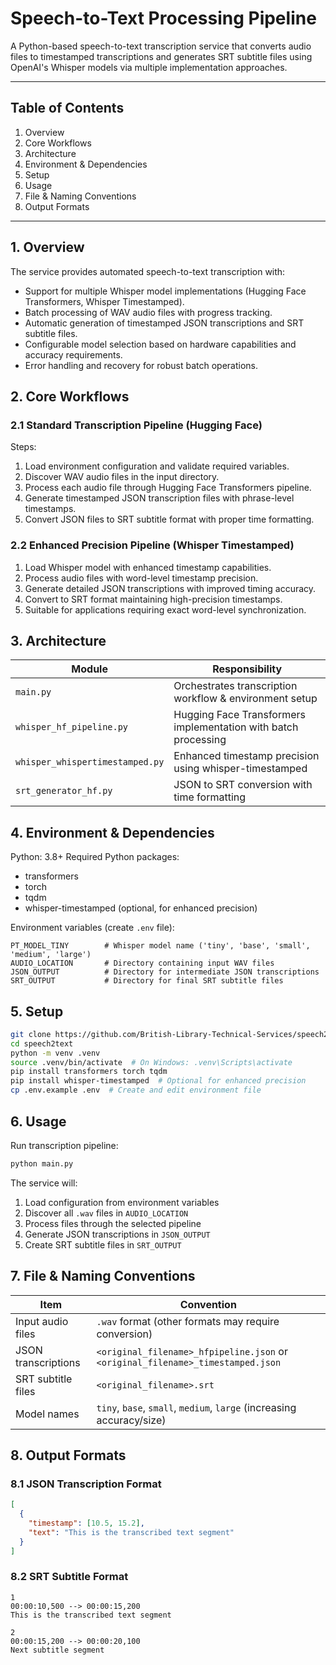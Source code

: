# Speech-to-Text Processing Pipeline

A Python-based speech-to-text transcription service that converts audio files to timestamped transcriptions and generates SRT subtitle files using OpenAI's Whisper models via multiple implementation approaches.

---
## Table of Contents
1. Overview
2. Core Workflows
3. Architecture
4. Environment & Dependencies
5. Setup
6. Usage
7. File & Naming Conventions
8. Output Formats

---
## 1. Overview
The service provides automated speech-to-text transcription with:
- Support for multiple Whisper model implementations (Hugging Face Transformers, Whisper Timestamped).
- Batch processing of WAV audio files with progress tracking.
- Automatic generation of timestamped JSON transcriptions and SRT subtitle files.
- Configurable model selection based on hardware capabilities and accuracy requirements.
- Error handling and recovery for robust batch operations.

## 2. Core Workflows
### 2.1 Standard Transcription Pipeline (Hugging Face)
Steps:
1. Load environment configuration and validate required variables.
2. Discover WAV audio files in the input directory.
3. Process each audio file through Hugging Face Transformers pipeline.
4. Generate timestamped JSON transcription files with phrase-level timestamps.
5. Convert JSON files to SRT subtitle format with proper time formatting.

### 2.2 Enhanced Precision Pipeline (Whisper Timestamped)
1. Load Whisper model with enhanced timestamp capabilities.
2. Process audio files with word-level timestamp precision.
3. Generate detailed JSON transcriptions with improved timing accuracy.
4. Convert to SRT format maintaining high-precision timestamps.
5. Suitable for applications requiring exact word-level synchronization.

## 3. Architecture
Module | Responsibility
-------|---------------
`main.py` | Orchestrates transcription workflow & environment setup
`whisper_hf_pipeline.py` | Hugging Face Transformers implementation with batch processing
`whisper_whispertimestamped.py` | Enhanced timestamp precision using whisper-timestamped
`srt_generator_hf.py` | JSON to SRT conversion with time formatting

## 4. Environment & Dependencies
Python: 3.8+
Required Python packages:
- transformers
- torch
- tqdm
- whisper-timestamped (optional, for enhanced precision)

Environment variables (create `.env` file):
```
PT_MODEL_TINY        # Whisper model name ('tiny', 'base', 'small', 'medium', 'large')
AUDIO_LOCATION       # Directory containing input WAV files
JSON_OUTPUT          # Directory for intermediate JSON transcriptions
SRT_OUTPUT           # Directory for final SRT subtitle files
```

## 5. Setup
```bash
git clone https://github.com/British-Library-Technical-Services/speech2text.git
cd speech2text
python -m venv .venv
source .venv/bin/activate  # On Windows: .venv\Scripts\activate
pip install transformers torch tqdm
pip install whisper-timestamped  # Optional for enhanced precision
cp .env.example .env  # Create and edit environment file
```

## 6. Usage
Run transcription pipeline:
```bash
python main.py
```

The service will:
1. Load configuration from environment variables
2. Discover all `.wav` files in `AUDIO_LOCATION`
3. Process files through the selected pipeline
4. Generate JSON transcriptions in `JSON_OUTPUT`
5. Create SRT subtitle files in `SRT_OUTPUT`

## 7. File & Naming Conventions
Item | Convention
-----|-----------
Input audio files | `.wav` format (other formats may require conversion)
JSON transcriptions | `<original_filename>_hfpipeline.json` or `<original_filename>_timestamped.json`
SRT subtitle files | `<original_filename>.srt`
Model names | `tiny`, `base`, `small`, `medium`, `large` (increasing accuracy/size)

## 8. Output Formats
### 8.1 JSON Transcription Format
```json
[
  {
    "timestamp": [10.5, 15.2],
    "text": "This is the transcribed text segment"
  }
]
```

### 8.2 SRT Subtitle Format
```
1
00:00:10,500 --> 00:00:15,200
This is the transcribed text segment

2
00:00:15,200 --> 00:00:20,100
Next subtitle segment
```
